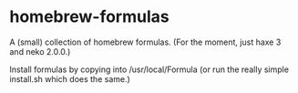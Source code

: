 homebrew-formulas
=================

A (small) collection of homebrew formulas. (For the moment, just haxe 3 and neko 2.0.0.)

Install formulas by copying into /usr/local/Formula (or run the really simple install.sh which does the same.)